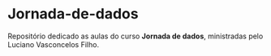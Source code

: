 # Jornada-de-dados

Repositório dedicado as aulas do curso **Jornada de dados**, ministradas pelo Luciano Vasconcelos Filho.

